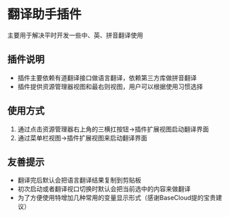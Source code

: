 # 翻译助手插件
主要用于解决平时开发一些中、英、拼音翻译使用

## 插件说明
* 插件主要依赖有道翻译接口做语言翻译，依赖第三方库做拼音翻译
* 插件提供资源管理器视图和最右则视图，用户可以根据使用习惯选择

## 使用方式
1. 通过点击资源管理器右上角的三横扛按钮->插件扩展视图启动翻译界面
2. 通过菜单栏视图->插件扩展视图来启动翻译界面

## 友善提示
* 翻译完后默认会把语言翻译结果复制到剪贴板
* 初次启动或者翻译视口切换时默认会把当前选中的内容来做翻译
* 为了方便使用特增加几种常用的变量显示形式（感谢BaseCloud提的宝贵建议）